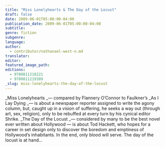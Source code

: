 ```yaml
---
title: "Miss Lonelyhearts & The Day of the Locust"
draft: false
date: 2009-06-01T05:00:00-04:00
publication_date: 2009-06-01T05:00:00-04:00
subtitle:
genre: fiction
subgenre:
language:
author:
  - contributor/nathanael-west-n.md
translator:
editor:
featured_image_path:
editions:
  - 9780811218221
  - 9780811219389
_slug: miss-lonelyhearts-the-day-of-the-locust
---
```


_Miss Lonelyhearts _— compared by Flannery O’Connor to Faulkner’s _As I Lay Dying _— is about a newspaper reporter assigned to write the agony column, but, caught up in a vision of suffering, he seeks a way out (through art, sex, religion), only to be rebuffed at every turn by his cynical editor Shrike. _The Day of the Locust _— considered by many to be the best novel ever written about Hollywood — is about Tod Hackett, who hopes for a career in set design only to discover the boredom and emptiness of Hollywood’s inhabitants. In the end, only blood will serve. The day of the locust is at hand...


